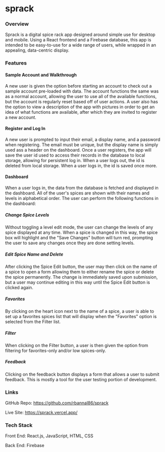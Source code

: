 # sprack

### Overview

Sprack is a digital spice rack app designed around simple use for desktop and mobile. Using a React frontend and a Firebase database, this app is intended to be easy-to-use for a wide range of users, while wrapped in an appealing, data-centric display.

### Features

#### Sample Account and Walkthrough

A new user is given the option before starting an account to check out a sample account pre-loaded with data. The account functions the same was as a normal account, allowing the user to use all of the available functions, but the account is regularly reset based off of user actions. A user also has the option to view a description of the app with pictures in order to get an idea of what functions are available, after which they are invited to register a new account.

#### Register and Log In

A new user is prompted to input their email, a display name, and a password when registering. The email must be unique, but the display name is simply used ass a header on the dashboard. Once a user registers, the app will save the user id used to access their records in the database to local storage, allowing for persistent log in. When a user logs out, the id is deleted from local storage. When a user logs in, the id is saved once more.

#### Dashboard

When a user logs in, the data from the database is fetched and displayed in the dashboard. All of the user's spices are shown with their names and levels in alphabetical order. The user can perform the following functions in the dashboard:

##### Change Spice Levels

Without toggling a level edit mode, the user can change the levels of any spice displayed at any time. When a spice is changed in this way, the spice box will highlight and the "Save Changes" button will turn red, prompting the user to save any changes once they are done setting levels.

##### Edit Spice Name and Delete

After clicking the Spice Edit button, the user may then click on the name of a spice to open a form allowing them to either rename the spice or delete the spice permanently. The change is immediately saved upon submission, but a user may continue editing in this way until the Spice Edit button is clicked again.

##### Favorites

By clicking on the heart icon next to the name of a spice, a user is able to set up a favorites spices list that will display when the "Favorites" option is selected from the Filter list.

##### Filter

When clicking on the Filter button, a user is then given the option from filtering for favorites-only and/or low spices-only.

##### Feedback

Clicking on the feedback button displays a form that allows a user to submit feedback. This is mostly a tool for the user testing portion of development.

### Links

GitHub Repo: https://github.com/rbannal86/sprack

Live Site: https://sprack.vercel.app/

### Tech Stack

Front End: React.js, JavaScript, HTML, CSS

Back End: Firebase
